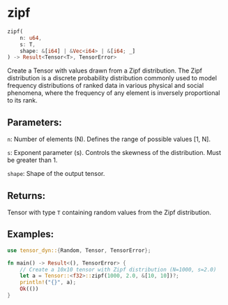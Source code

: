 # zipf
```rust
zipf(
    n: u64,
    s: T,
    shape: &[i64] | &Vec<i64> | &[i64; _]
) -> Result<Tensor<T>, TensorError>
```
Create a Tensor with values drawn from a Zipf distribution. The Zipf distribution is a discrete probability distribution commonly used to model frequency distributions of ranked data in various physical and social phenomena, where the frequency of any element is inversely proportional to its rank.

## Parameters:
`n`: Number of elements (N). Defines the range of possible values [1, N].

`s`: Exponent parameter (s). Controls the skewness of the distribution. Must be greater than 1.

`shape`: Shape of the output tensor.

## Returns:
Tensor with type `T` containing random values from the Zipf distribution.

## Examples:
```rust
use tensor_dyn::{Random, Tensor, TensorError};

fn main() -> Result<(), TensorError> {
    // Create a 10x10 tensor with Zipf distribution (N=1000, s=2.0)
    let a = Tensor::<f32>::zipf(1000, 2.0, &[10, 10])?;
    println!("{}", a);
    Ok(())
}
```